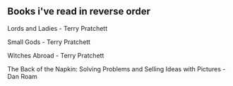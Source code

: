 ## Books i've read in reverse order

Lords and Ladies - Terry Pratchett

Small Gods - Terry Pratchett

Witches Abroad - Terry Pratchett

The Back of the Napkin: Solving Problems and Selling Ideas with Pictures - Dan Roam
